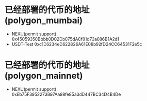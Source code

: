 # 已经部署的代币的地址(polygon_mumbai)
- NEXU(permit support)	0x45059350Bbbb0D02Db075dACf01d73a086B1A2d1
- USDT-Test				0xc1D6234eD622826A61E08b92fD24CC64531F2e5c



# 已经部署的代币的地址(polygon_mainnet)
- NEXU(permit support)	0xEb75F3952273B97Aa98fe85a3dD447BC34D4B4De	
